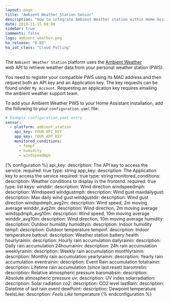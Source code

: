 ```yaml
---
layout: page
title: "Ambient Weather Station Sensor"
description: "How to integrate Ambient Weather station within Home Assistant."
date: 2018-11-15 08:00
sidebar: true
comments: false
logo: ambient_weather.png
ha_release: "0.85"
ha_iot_class: "Cloud Polling"
---
```


The `Ambient Weather Station` platform uses the [Ambient Weather](https://ambientweather.net)  
web API to retrieve weather data from your personal weather station (PWS).

You need to register your compatible PWS using its MAC address and then request both an API key and an Application key. The key requests can be found
under `My Account`.  Requesting an application key requires emailing the ambient weather support team.

To add your Ambient Weather PWS to your Home Assistant installation, add the following to your `configuration.yaml` file:

```yaml
# Example configuration.yaml entry
sensor:
  - platform: ambient_station
    api_key: YOUR_API_KEY
    app_key: YOUR_APP_KEY
    monitored_conditions:
      - tempf
      - humidity
      - windspeedmph
```

{% configuration %}
api_key:
  description: The API key to access the service.
  required: true
  type: string
app_key:
  description: The Application key to access the service
  required: true
  type: string
monitored_conditions:
  description: Weather conditions to display in the frontend.
  required: true
  type: list
  keys:
    winddir:
      description: Wind direction
    windspeedmph:
      description: Windspeed
    windgustmph:
      description: Wind gust
    maxdailygust:
      description: Max daily wind gust
    windgustdir:
      description: Wind gust direction
    windspdmph_avg2m:
      description: Wind speed, 2m moving average
    winddir_avg2m:
      description: Wind direction, 2m moving average
    windspdmph_avg10m:
      description: Wind speed, 10m moving average
    winddir_avg10m:
      description: Wind direction, 10m moving average 
    humidity:
      description:  Outdoor humidity
    humidityin:
      description: Indoor humidity
    tempf:
      description: Outdoor temperature 
    tempinf:
      description: Indoor temperature
    battout:
      description: Weather station battery health
    hourlyrainin:
      description: Hourly rain accumulation
    dailyrainin:
      description: Daily rain accumulation
    24hourrainin:
      description: 24h rain accumulation
    weeklyrainin:
      description: Weekly rain accumulation
    monthlyrainin:
      description: Monthly rain accumulation
    yearlyrainin:
      description: Yearly rain accumulation
    eventrainin:
      description: Event Rain accumulation
    totalrainin:
      description: Lifetime rain accumulation (since last reset)
    baromrelin:
      description: Relative atmospheric pressure
    baromabsin:
      description: Absolute atmospheric pressure
    uv:
      description: UV index
    solarradiation:
      description: Solar radiation 
    co2:
      description: CO2 level
    lastRain:
      description: Datetime of last rain event
    dewPoint:
      description: Dewpoint temperature 
    feelsLike:
      description: *Feels Like* temperature
{% endconfiguration %}
